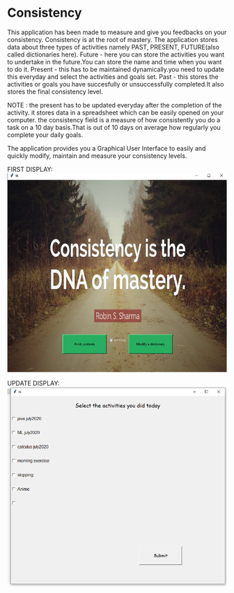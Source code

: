 # Consistency

This application has been made to measure and give you feedbacks on your consistency.
Consistency is at the root of mastery.
The application stores data about three types of activities namely PAST, PRESENT, FUTURE(also called dictionaries here).
Future - here you can store the activities you want to undertake in the future.You can store the name and time when you want to do it.
Present - this has to be maintained dynamically.you need to update this everyday and select the activities and goals set.
Past - this stores the activities or goals you have succesfully or unsuccessfully completed.It also stores the final consistency level.

NOTE : the present has to be updated everyday after the completion of the activity.
it stores data in a spreadsheet which can be easily opened on your computer.
the consistency field is a measure of how consistently you do a task on a 10 day basis.That is out of 10 days on average how regularly you complete your daily goals.

The application provides you a Graphical User Interface to easily and quickly modify, maintain and measure your consistency levels.

FIRST DISPLAY:
![](Consistency_GUI_first_screen.png)

UPDATE DISPLAY:
![](Consistency_GUI_update_screen.png)
